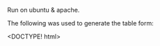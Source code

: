 Run on ubuntu & apache. 


The following was used to generate the table form:

<DOCTYPE! html>
<body>
	<script>
		fI = 'abcdefghijklmnopqrs'.split('');
      		sI = ['a', 'b', 'c', 'd', 'e'];
		for(var i=0; i<18; i++) {
                 	console.log("<td><strong><label id="+fI[i].toUpperCase()+"></label></strong></td>");
                	console.log("<td><label for="+fI[i]+sI[0]+" id="+fI[i].toUpperCase()+sI[0].toUpperCase()+"></label></td>");
                	console.log("<td><input type=text id="+fI[i]+sI[0]+"/></td>");
                	console.log("<td><label for="+fI[i]+sI[1]+" id="+fI[i].toUpperCase()+sI[1].toUpperCase()+"></label></td>");
                	console.log("<td><input type=text id="+fI[i]+sI[1]+"/></td>");
                	console.log("<td><label for="+fI[i]+sI[2]+" id="+fI[i].toUpperCase()+sI[2].toUpperCase()+"></label></td>");
                	console.log("<td><input type=text id="+fI[i]+sI[2]+"/></td>");
                	console.log("<td><label for="+fI[i]+sI[3]+" id="+fI[i].toUpperCase()+sI[3].toUpperCase()+"></label></td>");
                	console.log("<td><input type=text id="+fI[i]+sI[3]+"/></td>");
                	console.log("<td><label for="+fI[i]+sI[4]+" id="+fI[i].toUpperCase()+sI[4].toUpperCase()+"></label></td>");
                	console.log("<td><input type=text id="+fI[i]+sI[4]+"/></td>");
			console.log("");
			console.log("N e X t");
			console.log("");
      		}
	</script>
</body>
